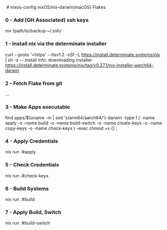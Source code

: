  # nixos-config
nixOS/nix-darwin(macOS) Flakes

### 0 - Add (GH Associated) ssh keys
mv /path/to/backup ~/.ssh/

### 1 - Install nix via the determinate installer
curl --proto '=https' --tlsv1.2 -sSf -L https://install.determinate.systems/nix | sh -s -- install
info: downloading installer https://install.determinate.systems/nix/tag/v0.27.1/nix-installer-aarch64-darwin

### 2 - Fetch Flake from git
...

### 3 - Make Apps executable
find apps/$(uname -m | sed 's/arm64/aarch64/')-darwin -type f \( -name apply -o -name build -o -name build-switch -o -name create-keys -o -name copy-keys -o -name check-keys \) -exec chmod +x {} \; 

### 4 - Apply Credentials
nix run .#apply

### 5 - Check Credentials
nix run .#check-keys

### 6 - Build Systems
nix run .#build

### 7 - Apply Build, Switch
nix run .#build-switch


